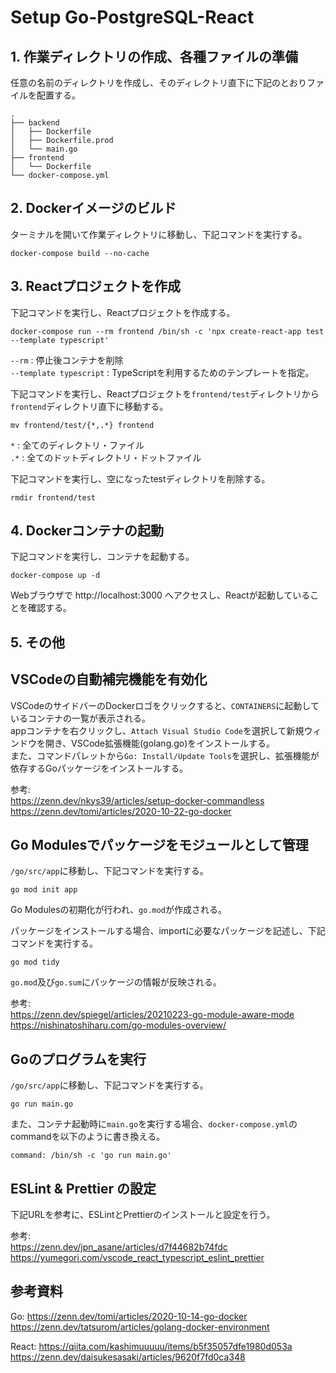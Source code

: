 # Setup Go-PostgreSQL-React

## 1. 作業ディレクトリの作成、各種ファイルの準備

任意の名前のディレクトリを作成し、そのディレクトリ直下に下記のとおりファイルを配置する。
```
.
├── backend
│   ├── Dockerfile
│   ├── Dockerfile.prod
│   └── main.go
├── frontend
│   └── Dockerfile
└── docker-compose.yml
```

## 2. Dockerイメージのビルド

ターミナルを開いて作業ディレクトリに移動し、下記コマンドを実行する。<br>
```
docker-compose build --no-cache
```

## 3. Reactプロジェクトを作成

下記コマンドを実行し、Reactプロジェクトを作成する。
```
docker-compose run --rm frontend /bin/sh -c 'npx create-react-app test --template typescript'
```
`--rm` : 停止後コンテナを削除<br>
`--template typescript` : TypeScriptを利用するためのテンプレートを指定。<br>

下記コマンドを実行し、Reactプロジェクトを`frontend/test`ディレクトリから`frontend`ディレクトリ直下に移動する。
```
mv frontend/test/{*,.*} frontend
```
`*` : 全てのディレクトリ・ファイル<br>
`.*` : 全てのドットディレクトリ・ドットファイル

下記コマンドを実行し、空になったtestディレクトリを削除する。
```
rmdir frontend/test
```

## 4. Dockerコンテナの起動

下記コマンドを実行し、コンテナを起動する。
```
docker-compose up -d
```
Webブラウザで http://localhost:3000 へアクセスし、Reactが起動していることを確認する。

## 5. その他

## VSCodeの自動補完機能を有効化

VSCodeのサイドバーのDockerロゴをクリックすると、`CONTAINERS`に起動しているコンテナの一覧が表示される。<br>
appコンテナを右クリックし、`Attach Visual Studio Code`を選択して新規ウィンドウを開き、VSCode拡張機能(golang.go)をインストールする。<br>
また、コマンドパレットから`Go: Install/Update Tools`を選択し、拡張機能が依存するGoパッケージをインストールする。<br>

参考:<br>
https://zenn.dev/nkys39/articles/setup-docker-commandless<br>
https://zenn.dev/tomi/articles/2020-10-22-go-docker<br>

## Go Modulesでパッケージをモジュールとして管理

`/go/src/app`に移動し、下記コマンドを実行する。
```
go mod init app
```
Go Modulesの初期化が行われ、`go.mod`が作成される。<br>

パッケージをインストールする場合、importに必要なパッケージを記述し、下記コマンドを実行する。
```
go mod tidy
```
`go.mod`及び`go.sum`にパッケージの情報が反映される。<br>

参考:<br>
https://zenn.dev/spiegel/articles/20210223-go-module-aware-mode<br>
https://nishinatoshiharu.com/go-modules-overview/<br>

## Goのプログラムを実行

`/go/src/app`に移動し、下記コマンドを実行する。
```
go run main.go
```

また、コンテナ起動時に`main.go`を実行する場合、`docker-compose.yml`のcommandを以下のように書き換える。
```
command: /bin/sh -c 'go run main.go'
```

## ESLint & Prettier の設定

下記URLを参考に、ESLintとPrettierのインストールと設定を行う。

参考:<br>
https://zenn.dev/jpn_asane/articles/d7f44682b74fdc<br>
https://yumegori.com/vscode_react_typescript_eslint_prettier<br>

## 参考資料

Go:
https://zenn.dev/tomi/articles/2020-10-14-go-docker<br>
https://zenn.dev/tatsurom/articles/golang-docker-environment<br>

React:
https://qiita.com/kashimuuuuu/items/b5f35057dfe1980d053a<br>
https://zenn.dev/daisukesasaki/articles/9620f7fd0ca348<br>
